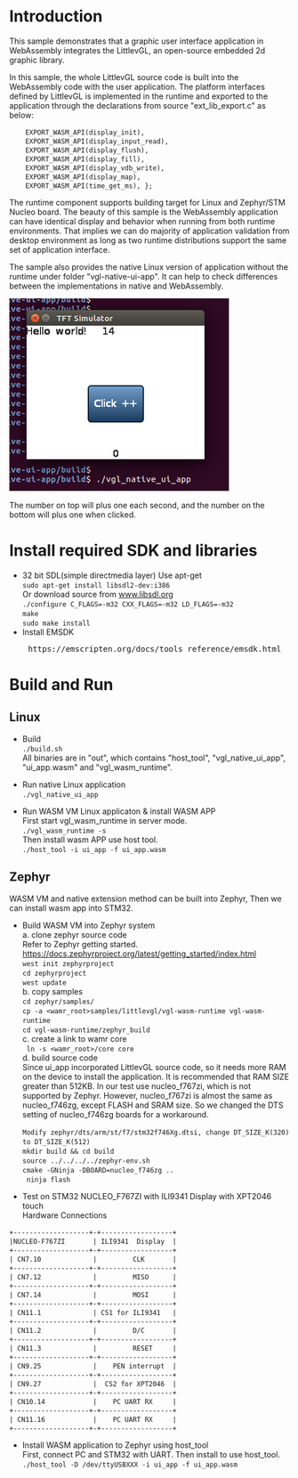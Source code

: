 Introduction
==============
This sample demonstrates that a graphic user interface application in WebAssembly  integrates  the LittlevGL, an open-source embedded 2d graphic library.

In this sample, the whole LittlevGL source code is built into the WebAssembly code with the user application. The platform interfaces defined by LittlevGL is implemented in the runtime and exported to the application through the declarations from source "ext_lib_export.c" as below:

        EXPORT_WASM_API(display_init),
        EXPORT_WASM_API(display_input_read),
        EXPORT_WASM_API(display_flush),
        EXPORT_WASM_API(display_fill),
        EXPORT_WASM_API(display_vdb_write),
        EXPORT_WASM_API(display_map),
        EXPORT_WASM_API(time_get_ms), };

The runtime component supports building target for Linux and Zephyr/STM Nucleo board. The beauty of this sample is the WebAssembly application can have identical display and behavior when running from both runtime environments. That implies we can do majority of application validation from desktop environment as long as two runtime distributions support the same set of application interface.

The sample also provides the native Linux version of application without the runtime under folder "vgl-native-ui-app". It can help to check differences between the implementations in native and WebAssembly.

 
<img src="../../doc/pics/vgl_linux.PNG">

The number on top will plus one each second, and the number on the bottom will plus one when clicked.

Install required SDK and libraries
==============
- 32 bit SDL(simple directmedia layer)
Use apt-get</br>
    `sudo apt-get install libsdl2-dev:i386`</br>
Or download source from www.libsdl.org</br>
    `./configure C_FLAGS=-m32 CXX_FLAGS=-m32 LD_FLAGS=-m32`</br>
    `make`</br>
    `sudo make install`</br>
- Install EMSDK
<pre>
    https://emscripten.org/docs/tools_reference/emsdk.html
</pre>

Build and Run
==============

Linux
--------------------------------
- Build</br>
`./build.sh`</br>
    All binaries are in "out", which contains "host_tool", "vgl_native_ui_app", "ui_app.wasm" and "vgl_wasm_runtime".
- Run native Linux application</br>
`./vgl_native_ui_app`</br>

- Run WASM VM Linux applicaton & install WASM APP</br>
 First start vgl_wasm_runtime in server mode.</br>
`./vgl_wasm_runtime -s`</br>
 Then install wasm APP use host tool.</br>
`./host_tool -i ui_app -f ui_app.wasm`</br>

Zephyr
--------------------------------
WASM VM and native extension method can be built into Zephyr, Then we can install wasm app into STM32.</br>
- Build WASM VM into Zephyr system</br>
 a. clone zephyr source code</br>
Refer to Zephyr getting started.</br>
https://docs.zephyrproject.org/latest/getting_started/index.html</br>
`west init zephyrproject`</br>
`cd zephyrproject`</br>
`west update`</br>
 b. copy samples</br>
    `cd zephyr/samples/`</br>
    `cp -a <wamr_root>samples/littlevgl/vgl-wasm-runtime vgl-wasm-runtime`</br>
    `cd vgl-wasm-runtime/zephyr_build`</br>
 c. create a link to wamr core</br>
   ` ln -s <wamr_root>/core core`</br>
 d. build source code</br>
    Since ui_app incorporated LittlevGL source code, so it needs more RAM on the device to install the application.
    It is recommended that RAM SIZE greater than 512KB.
    In our test use nucleo_f767zi, which is not supported by Zephyr.
    However, nucleo_f767zi is almost the same as nucleo_f746zg, except FLASH and SRAM size.
    So we changed the DTS setting of nucleo_f746zg boards for a workaround.</br>

    `Modify zephyr/dts/arm/st/f7/stm32f746Xg.dtsi, change DT_SIZE_K(320) to DT_SIZE_K(512)`</br>
    `mkdir build && cd build`</br>
    `source ../../../../zephyr-env.sh`</br>
    `cmake -GNinja -DBOARD=nucleo_f746zg ..`</br>
   ` ninja flash`</br>

- Test on STM32 NUCLEO_F767ZI with ILI9341 Display with XPT2046 touch</br>
Hardware Connections

```
+-------------------+-+------------------+
|NUCLEO-F767ZI       | ILI9341  Display  |
+-------------------+-+------------------+
| CN7.10             |         CLK       |
+-------------------+-+------------------+
| CN7.12             |         MISO      |
+-------------------+-+------------------+
| CN7.14             |         MOSI      |
+-------------------+-+------------------+
| CN11.1             | CS1 for ILI9341   |
+-------------------+-+------------------+
| CN11.2             |         D/C       |
+-------------------+-+------------------+
| CN11.3             |         RESET     |
+-------------------+-+------------------+
| CN9.25             |    PEN interrupt  |
+-------------------+-+------------------+
| CN9.27             |  CS2 for XPT2046  |
+-------------------+-+------------------+
| CN10.14            |    PC UART RX     |
+-------------------+-+------------------+
| CN11.16            |    PC UART RX     |
+-------------------+-+------------------+
```


- Install WASM application to Zephyr using host_tool</br>
First, connect PC and STM32 with UART. Then install to use host_tool.</br>
`./host_tool -D /dev/ttyUSBXXX -i ui_app -f ui_app.wasm`

